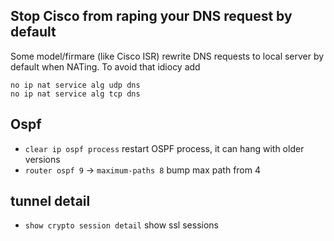 ## Stop Cisco from raping your DNS request by default

Some model/firmare (like Cisco ISR) rewrite DNS requests to local server by default when NATing.
To avoid that idiocy add

    no ip nat service alg udp dns
    no ip nat service alg tcp dns


## Ospf

* `clear ip ospf process` restart OSPF process, it can hang with older versions
* `router ospf 9` -> `maximum-paths 8` bump max path from 4

## tunnel detail

* `show crypto session detail` show ssl sessions
